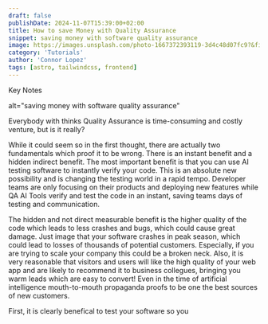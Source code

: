 ```yaml
---
draft: false
publishDate: 2024-11-07T15:39:00+02:00
title: How to save Money with Quality Assurance
snippet: saving money with software quality assurance
image: https://images.unsplash.com/photo-1667372393119-3d4c48d07fc9?&fit=crop&w=430&h=240
category: 'Tutorials'
author: 'Connor Lopez'
tags: [astro, tailwindcss, frontend]
---
```


Key Notes

alt="saving money with software quality assurance"

Everybody with thinks Quality Assurance is time-consuming and costly venture, but is it really?

While it could seem so in the first thought, there are actually two fundamentals which proof it to be wrong.
There is an instant benefit and a hidden indirect benefit. The most important benefit is that you can use AI testing software to instantly verify your code. This is an absolute new possibility and is changing the testing world in a rapid tempo. Developer teams are only focusing on their products and deploying new features while QA AI Tools verify and test the code in an instant, saving teams days of testing and communication.

The hidden and not direct measurable benefit is the higher quality of the code which leads to less crashes and bugs, which could cause great damage. Just image that your software crashes in peak season, which could lead to losses of thousands of potential customers. Especially, if you are trying to scale your company this could be a broken neck.
Also, it is very reasonable that visitors and users will like the high quality of your web app and are likely to recommend it to business collegues, bringing you warm leads which are easy to convert! Even in the time of artificial intelligence mouth-to-mouth propaganda proofs to be one the best sources of new customers.

First, it is clearly benefical to test your software so you

